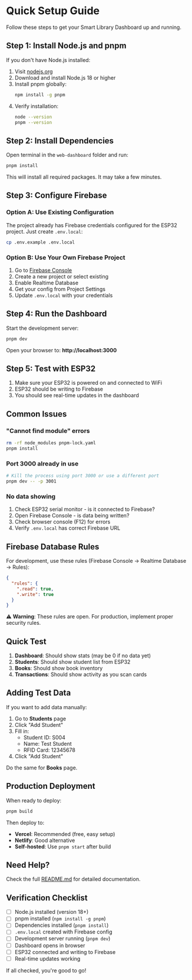 # Quick Setup Guide

Follow these steps to get your Smart Library Dashboard up and running.

## Step 1: Install Node.js and pnpm

If you don't have Node.js installed:

1. Visit [nodejs.org](https://nodejs.org/)
2. Download and install Node.js 18 or higher
3. Install pnpm globally:
   ```bash
   npm install -g pnpm
   ```
4. Verify installation:
   ```bash
   node --version
   pnpm --version
   ```

## Step 2: Install Dependencies

Open terminal in the `web-dashboard` folder and run:

```bash
pnpm install
```

This will install all required packages. It may take a few minutes.

## Step 3: Configure Firebase

### Option A: Use Existing Configuration

The project already has Firebase credentials configured for the ESP32 project. Just create `.env.local`:

```bash
cp .env.example .env.local
```

### Option B: Use Your Own Firebase Project

1. Go to [Firebase Console](https://console.firebase.google.com/)
2. Create a new project or select existing
3. Enable Realtime Database
4. Get your config from Project Settings
5. Update `.env.local` with your credentials

## Step 4: Run the Dashboard

Start the development server:

```bash
pnpm dev
```

Open your browser to: **http://localhost:3000**

## Step 5: Test with ESP32

1. Make sure your ESP32 is powered on and connected to WiFi
2. ESP32 should be writing to Firebase
3. You should see real-time updates in the dashboard

## Common Issues

### "Cannot find module" errors
```bash
rm -rf node_modules pnpm-lock.yaml
pnpm install
```

### Port 3000 already in use
```bash
# Kill the process using port 3000 or use a different port
pnpm dev -- -p 3001
```

### No data showing
1. Check ESP32 serial monitor - is it connected to Firebase?
2. Open Firebase Console - is data being written?
3. Check browser console (F12) for errors
4. Verify `.env.local` has correct Firebase URL

## Firebase Database Rules

For development, use these rules (Firebase Console → Realtime Database → Rules):

```json
{
  "rules": {
    ".read": true,
    ".write": true
  }
}
```

⚠️ **Warning**: These rules are open. For production, implement proper security rules.

## Quick Test

1. **Dashboard**: Should show stats (may be 0 if no data yet)
2. **Students**: Should show student list from ESP32
3. **Books**: Should show book inventory
4. **Transactions**: Should show activity as you scan cards

## Adding Test Data

If you want to add data manually:

1. Go to **Students** page
2. Click "Add Student"
3. Fill in:
   - Student ID: S004
   - Name: Test Student
   - RFID Card: 12345678
4. Click "Add Student"

Do the same for **Books** page.

## Production Deployment

When ready to deploy:

```bash
pnpm build
```

Then deploy to:
- **Vercel**: Recommended (free, easy setup)
- **Netlify**: Good alternative
- **Self-hosted**: Use `pnpm start` after build

## Need Help?

Check the full [README.md](./README.md) for detailed documentation.

## Verification Checklist

- [ ] Node.js installed (version 18+)
- [ ] pnpm installed (`npm install -g pnpm`)
- [ ] Dependencies installed (`pnpm install`)
- [ ] `.env.local` created with Firebase config
- [ ] Development server running (`pnpm dev`)
- [ ] Dashboard opens in browser
- [ ] ESP32 connected and writing to Firebase
- [ ] Real-time updates working

If all checked, you're good to go!
